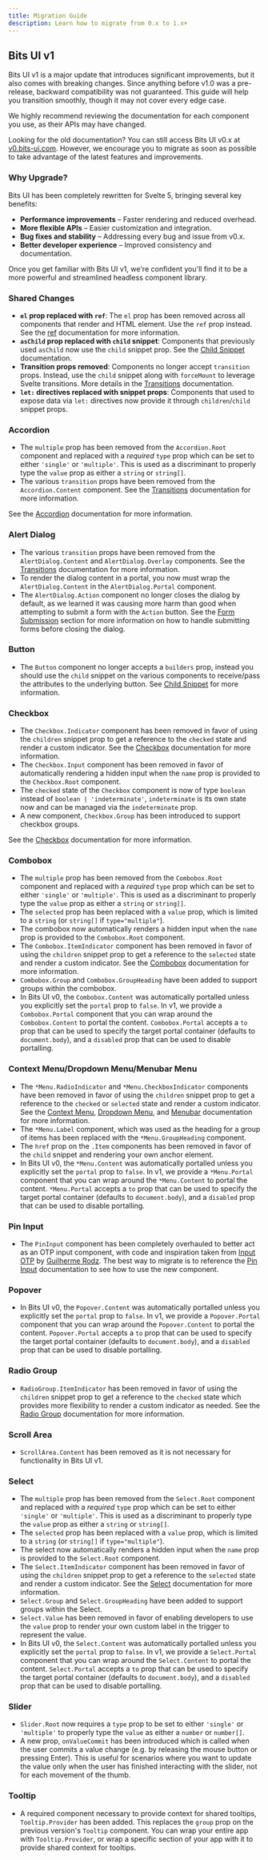 ```yaml
---
title: Migration Guide
description: Learn how to migrate from 0.x to 1.x+
---
```


<script>
	import { Callout } from '$lib/components';
</script>

## Bits UI v1

Bits UI v1 is a major update that introduces significant improvements, but it also comes with breaking changes. Since anything before v1.0 was a pre-release, backward compatibility was not guaranteed. This guide will help you transition smoothly, though it may not cover every edge case.

We highly recommend reviewing the documentation for each component you use, as their APIs may have changed.

<Callout>

Looking for the old documentation? You can still access Bits UI v0.x at [v0.bits-ui.com](https://v0.bits-ui.com). However, we encourage you to migrate as soon as possible to take advantage of the latest features and improvements.

</Callout>

### Why Upgrade?

Bits UI has been completely rewritten for Svelte 5, bringing several key benefits:

-   **Performance improvements** – Faster rendering and reduced overhead.
-   **More flexible APIs** – Easier customization and integration.
-   **Bug fixes and stability** – Addressing every bug and issue from v0.x.
-   **Better developer experience** – Improved consistency and documentation.

Once you get familiar with Bits UI v1, we're confident you'll find it to be a more powerful and streamlined headless component library.

### Shared Changes

-   **`el` prop replaced with `ref`**: The `el` prop has been removed across all components that render and HTML element. Use the `ref` prop instead. See the [ref](/docs/ref) documentation for more information.
-   **`asChild` prop replaced with `child` snippet**: Components that previously used `asChild` now use the `child` snippet prop. See the [Child Snippet](/docs/child-snippet) documentation.
-   **Transition props removed**: Components no longer accept `transition` props. Instead, use the `child` snippet along with `forceMount` to leverage Svelte transitions. More details in the [Transitions](/docs/transitions) documentation.
-   **`let:` directives replaced with snippet props**: Components that used to expose data via `let:` directives now provide it through `children`/`child` snippet props.

### Accordion

-   The `multiple` prop has been removed from the `Accordion.Root` component and replaced with a _required_ `type` prop which can be set to either `'single'` or `'multiple'`. This is used as a discriminant to properly type the `value` prop as either a `string` or `string[]`.
-   The various `transition` props have been removed from the `Accordion.Content` component. See the [Transitions](/docs/transitions) documentation for more information.

See the [Accordion](/docs/components/accordion) documentation for more information.

### Alert Dialog

-   The various `transition` props have been removed from the `AlertDialog.Content` and `AlertDialog.Overlay` components. See the [Transitions](/docs/transitions) documentation for more information.
-   To render the dialog content in a portal, you now must wrap the `AlertDialog.Content` in the `AlertDialog.Portal` component.
-   The `AlertDialog.Action` component no longer closes the dialog by default, as we learned it was causing more harm than good when attempting to submit a form with the `Action` button. See the [Form Submission](/docs/components/alert-dialog#form-submission) section for more information on how to handle submitting forms before closing the dialog.

### Button

-   The `Button` component no longer accepts a `builders` prop, instead you should use the `child` snippet on the various components to receive/pass the attributes to the underlying button. See [Child Snippet](/docs/child-snippet) for more information.

### Checkbox

-   The `Checkbox.Indicator` component has been removed in favor of using the `children` snippet prop to get a reference to the `checked` state and render a custom indicator. See the [Checkbox](/docs/components/checkbox) documentation for more information.
-   The `Checkbox.Input` component has been removed in favor of automatically rendering a hidden input when the `name` prop is provided to the `Checkbox.Root` component.
-   The `checked` state of the `Checkbox` component is now of type `boolean` instead of `boolean | 'indeterminate'`, `indeterminate` is its own state now and can be managed via the `indeterminate` prop.
-   A new component, `Checkbox.Group` has been introduced to support checkbox groups.

See the [Checkbox](/docs/components/checkbox) documentation for more information.

### Combobox

-   The `multiple` prop has been removed from the `Combobox.Root` component and replaced with a _required_ `type` prop which can be set to either `'single'` or `'multiple'`. This is used as a discriminant to properly type the `value` prop as either a `string` or `string[]`.
-   The `selected` prop has been replaced with a `value` prop, which is limited to a `string` (or `string[]` if `type="multiple"`).
-   The combobox now automatically renders a hidden input when the `name` prop is provided to the `Combobox.Root` component.
-   The `Combobox.ItemIndicator` component has been removed in favor of using the `children` snippet prop to get a reference to the `selected` state and render a custom indicator. See the [Combobox](/docs/components/combobox) documentation for more information.
-   `Combobox.Group` and `Combobox.GroupHeading` have been added to support groups within the combobox.
-   In Bits UI v0, the `Combobox.Content` was automatically portalled unless you explicitly set the `portal` prop to `false`. In v1, we provide a `Combobox.Portal` component that you can wrap around the `Combobox.Content` to portal the content. `Combobox.Portal` accepts a `to` prop that can be used to specify the target portal container (defaults to `document.body`), and a `disabled` prop that can be used to disable portalling.

### Context Menu/Dropdown Menu/Menubar Menu

-   The `*Menu.RadioIndicator` and `*Menu.CheckboxIndicator` components have been removed in favor of using the `children` snippet prop to get a reference to the `checked` or `selected` state and render a custom indicator. See the [Context Menu](/docs/components/context-menu), [Dropdown Menu](/docs/components/dropdown-menu), and [Menubar](/docs/components/menubar) documentation for more information.
-   The `*Menu.Label` component, which was used as the heading for a group of items has been replaced with the `*Menu.GroupHeading` component.
-   The `href` prop on the `.Item` components has been removed in favor of the `child` snippet and rendering your own anchor element.
-   In Bits UI v0, the `*Menu.Content` was automatically portalled unless you explicitly set the `portal` prop to `false`. In v1, we provide a `*Menu.Portal` component that you can wrap around the `*Menu.Content` to portal the content. `*Menu.Portal` accepts a `to` prop that can be used to specify the target portal container (defaults to `document.body`), and a `disabled` prop that can be used to disable portalling.

### Pin Input

-   The `PinInput` component has been completely overhauled to better act as an OTP input component, with code and inspiration taken from [Input OTP](https://github.com/guilhermerodz/input-otp) by [Guilherme Rodz](https://x.com/guilhermerodz). The best way to migrate is to reference the [Pin Input](/docs/components/pin-input) documentation to see how to use the new component.

### Popover

-   In Bits UI v0, the `Popover.Content` was automatically portalled unless you explicitly set the `portal` prop to `false`. In v1, we provide a `Popover.Portal` component that you can wrap around the `Popover.Content` to portal the content. `Popover.Portal` accepts a `to` prop that can be used to specify the target portal container (defaults to `document.body`), and a `disabled` prop that can be used to disable portalling.

### Radio Group

-   `RadioGroup.ItemIndicator` has been removed in favor of using the `children` snippet prop to get a reference to the `checked` state which provides more flexibility to render a custom indicator as needed. See the [Radio Group](/docs/components/radio-group) documentation for more information.

### Scroll Area

-   `ScrollArea.Content` has been removed as it is not necessary for functionality in Bits UI v1.

### Select

-   The `multiple` prop has been removed from the `Select.Root` component and replaced with a _required_ `type` prop which can be set to either `'single'` or `'multiple'`. This is used as a discriminant to properly type the `value` prop as either a `string` or `string[]`.
-   The `selected` prop has been replaced with a `value` prop, which is limited to a `string` (or `string[]` if `type="multiple"`).
-   The select now automatically renders a hidden input when the `name` prop is provided to the `Select.Root` component.
-   The `Select.ItemIndicator` component has been removed in favor of using the `children` snippet prop to get a reference to the `selected` state and render a custom indicator. See the [Select](/docs/components/select) documentation for more information.
-   `Select.Group` and `Select.GroupHeading` have been added to support groups within the Select.
-   `Select.Value` has been removed in favor of enabling developers to use the `value` prop to render your own custom label in the trigger to represent the value.
-   In Bits UI v0, the `Select.Content` was automatically portalled unless you explicitly set the `portal` prop to `false`. In v1, we provide a `Select.Portal` component that you can wrap around the `Select.Content` to portal the content. `Select.Portal` accepts a `to` prop that can be used to specify the target portal container (defaults to `document.body`), and a `disabled` prop that can be used to disable portalling.

### Slider

-   `Slider.Root` now requires a `type` prop to be set to either `'single'` or `'multiple'` to properly type the `value` as either a `number` or `number[]`.
-   A new prop, `onValueCommit` has been introduced which is called when the user commits a value change (e.g. by releasing the mouse button or pressing Enter). This is useful for scenarios where you want to update the value only when the user has finished interacting with the slider, not for each movement of the thumb.

### Tooltip

-   A required component necessary to provide context for shared tooltips, `Tooltip.Provider` has been added. This replaces the `group` prop on the previous version's `Tooltip` component. You can wrap your entire app with `Tooltip.Provider`, or wrap a specific section of your app with it to provide shared context for tooltips.
